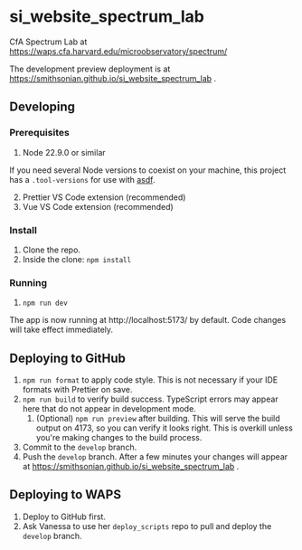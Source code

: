 # si_website_spectrum_lab

CfA Spectrum Lab at https://waps.cfa.harvard.edu/microobservatory/spectrum/

The development preview deployment is at https://smithsonian.github.io/si_website_spectrum_lab .

## Developing

### Prerequisites

1. Node 22.9.0 or similar

If you need several Node versions to coexist on your machine, this project has a `.tool-versions` for use with [asdf](https://asdf-vm.com/).

2. Prettier VS Code extension (recommended)
3. Vue VS Code extension (recommended)

### Install

1. Clone the repo.
2. Inside the clone: `npm install`

### Running

1. `npm run dev`

The app is now running at http://localhost:5173/ by default. Code changes will take effect immediately.

## Deploying to GitHub

1. `npm run format` to apply code style. This is not necessary if your IDE formats with Prettier on save.
2. `npm run build` to verify build success. TypeScript errors may appear here that do not appear in development mode.
    1. (Optional) `npm run preview` after building. This will serve the build output on 4173, so you can verify it looks right. This is overkill unless you're making changes to the build process.
3. Commit to the `develop` branch.
4. Push the `develop` branch. After a few minutes your changes will appear at https://smithsonian.github.io/si_website_spectrum_lab .

## Deploying to WAPS

1. Deploy to GitHub first.
2. Ask Vanessa to use her `deploy_scripts` repo to pull and deploy the `develop` branch.
